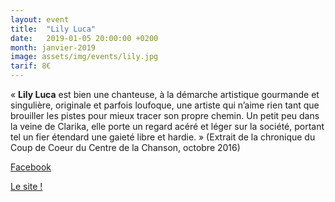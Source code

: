 ```yaml
---
layout: event
title:  "Lily Luca"
date:   2019-01-05 20:00:00 +0200
month: janvier-2019
image: assets/img/events/lily.jpg
tarif: 8€
---
```


« **Lily Luca** est bien une chanteuse, à la démarche artistique gourmande et singulière, originale et parfois loufoque, une artiste qui n’aime rien tant que brouiller les pistes pour mieux tracer son propre chemin. Un petit peu dans la veine de Clarika, elle porte un regard acéré et léger sur la société, portant tel un fier étendard une gaieté libre et hardie. » (Extrait de la chronique du Coup de Coeur du Centre de la Chanson, octobre 2016)  

[Facebook](https://www.facebook.com/lilylucainfo/)

[Le site !](http://www.lilyluca.fr/)
